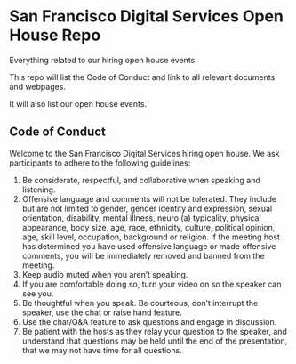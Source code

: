 # San Francisco Digital Services Open House Repo
Everything related to our hiring open house events.

This repo will list the Code of Conduct and link to all relevant documents and webpages.

It will also list our open house events.

## Code of Conduct

Welcome to the San Francisco Digital Services hiring open house. We ask participants to adhere to the following guidelines:

1. Be considerate, respectful, and collaborative when speaking and listening.
2. Offensive language and comments will not be tolerated. They include but are not limited to gender, gender identity and expression, sexual orientation, disability, mental illness, neuro (a) typicality, physical appearance, body size, age, race, ethnicity, culture, political opinion, age, skill level, occupation, background or religion. If the meeting host has determined you have used offensive language or made offensive comments, you will be immediately removed and banned from the meeting.
3. Keep audio muted when you aren’t speaking.
4. If you are comfortable doing so, turn your video on so the speaker can see you.
5. Be thoughtful when you speak. Be courteous, don’t interrupt the speaker, use the chat or raise hand feature. 
6. Use the chat/Q&A feature to ask questions and engage in discussion.
7. Be patient with the hosts as they relay your question to the speaker, and understand that questions may be held until the end of the presentation, that we may not have time for all questions.
